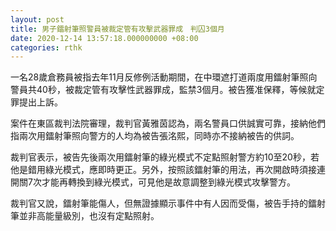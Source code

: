```yaml
---
layout: post
title: 男子鐳射筆照警員被裁定管有攻擊武器罪成　判囚3個月
date: 2020-12-14 13:57:18.000000000 +08:00
categories: rthk
---
```


一名28歲倉務員被指去年11月反修例活動期間，在中環遮打道兩度用鐳射筆照向警員共40秒，被裁定管有攻擊性武器罪成，監禁3個月。被告獲准保釋，等候就定罪提出上訴。

案件在東區裁判法院審理，裁判官黃雅茵認為，兩名警員口供誠實可靠，接納他們指兩次用鐳射筆照向警方的人均為被告張洺熙，同時亦不接納被告的供詞。

裁判官表示，被告先後兩次用鐳射筆的綠光模式不定點照射警方約10至20秒，若他是錯用綠光模式，應即時更正。另外，按照該鐳射筆的用法，再次開啟時須接連開關7次才能再轉換到綠光模式，可見他是故意調整到綠光模式攻擊警方。

裁判官又說，鐳射筆能傷人，但無證據顯示事件中有人因而受傷，被告手持的鐳射筆並非高能量級別，也沒有定點照射。
